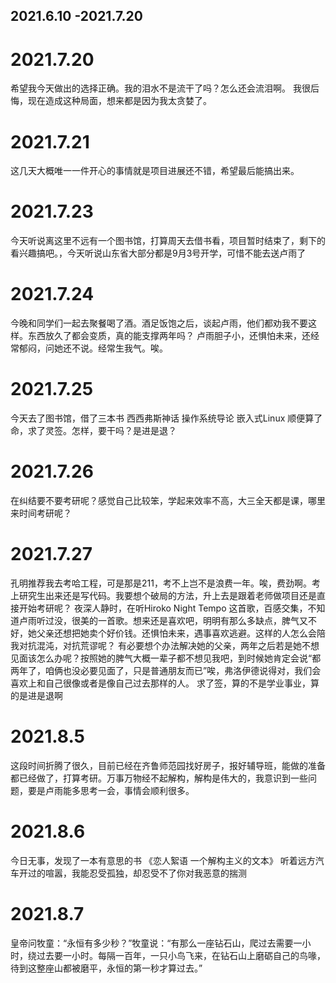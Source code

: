 ## 2021.6.10 -2021.7.20

# 2021.7.20
希望我今天做出的选择正确。我的泪水不是流干了吗？怎么还会流泪啊。
我很后悔，现在造成这种局面，想来都是因为我太贪婪了。
# 2021.7.21
这几天大概唯一一件开心的事情就是项目进展还不错，希望最后能搞出来。
# 2021.7.23
今天听说离这里不远有一个图书馆，打算周天去借书看，项目暂时结束了，剩下的看兴趣搞吧。，今天听说山东省大部分都是9月3号开学，可惜不能去送卢雨了
# 2021.7.24
今晚和同学们一起去聚餐喝了酒。酒足饭饱之后，谈起卢雨，他们都劝我不要这样。东西放久了都会变质，真的能支撑两年吗？
卢雨胆子小，还惧怕未来，还经常郁闷，问她还不说。经常生我气。唉。
# 2021.7.25
今天去了图书馆，借了三本书 西西弗斯神话 操作系统导论 嵌入式Linux
顺便算了命，求了灵签。怎样，要干吗？是进是退？
# 2021.7.26
在纠结要不要考研呢？感觉自己比较笨，学起来效率不高，大三全天都是课，哪里来时间考研呢？
# 2021.7.27
孔明推荐我去考哈工程，可是那是211，考不上岂不是浪费一年。唉，费劲啊。考上研究生出来还是写代码。我要想个破局的方法，升上去是跟着老师做项目还是直接开始考研呢？
夜深人静时，在听Hiroko Night Tempo 这首歌，百感交集，不知道卢雨听过没，很美的一首歌。想来还是喜欢吧，明明有那么多缺点，脾气又不好，她父亲还想把她卖个好价钱。还惧怕未来，遇事喜欢逃避。这样的人怎么会陪我对抗混沌，对抗荒谬呢？
有必要想个办法解决她的父亲，两年之后若是她不想见面该怎么办呢？按照她的脾气大概一辈子都不想见我吧，到时候她肯定会说“都两年了，咱俩也没必要见面了，只是普通朋友而已”唉，弗洛伊德说得对，我们会喜欢上和自己很像或者是像自己过去那样的人。
求了签，算的不是学业事业，算的是进是退啊
# 2021.8.5
这段时间折腾了很久，目前已经在齐鲁师范园找好房子，报好辅导班，能做的准备都已经做了，打算考研。万事万物经不起解构，解构是伟大的，我意识到一些问题，要是卢雨能多思考一会，事情会顺利很多。
# 2021.8.6
今日无事，发现了一本有意思的书 《恋人絮语 一个解构主义的文本》
听着远方汽车开过的喧嚣，我能忍受孤独，却忍受不了你对我恶意的揣测
# 2021.8.7
皇帝问牧童：“永恒有多少秒？”牧童说：“有那么一座钻石山，爬过去需要一小时，绕过去要一小时。每隔一百年，一只小鸟飞来，在钻石山上磨砺自己的鸟喙，待到这整座山都被磨平，永恒的第一秒才算过去。”
